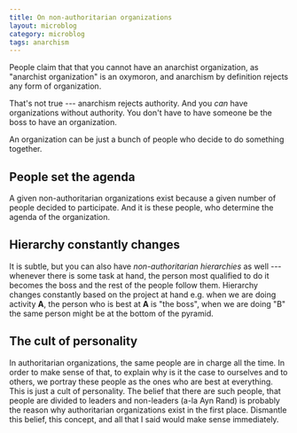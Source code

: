```yaml
---
title: On non-authoritarian organizations
layout: microblog
category: microblog
tags: anarchism 
---
```


People claim that that you cannot have an anarchist organization, as "anarchist organization" is an oxymoron, and anarchism by definition rejects any form of organization. 

That's not true --- anarchism rejects authority. And you *can* have organizations without authority. You don't have to have someone be the boss to have an organization.

An organization can be just a bunch of people who decide to do something together. 

People set the agenda
---

A given non-authoritarian organizations exist because a given number of people decided to participate. And it is these people, who determine the agenda of the organization. 

Hierarchy constantly changes
---

It is subtle, but you can also have *non-authoritarian hierarchies* as well --- whenever there is some task at hand, the person most qualified to do it becomes the boss and the rest of the people follow them. 
Hierarchy changes constantly based on the project at hand e.g. when we are doing activity **A**, the person who is best at **A** is "the boss", when we are doing "B" the same person might be at the bottom of the pyramid.

The cult of personality
---

In authoritarian organizations, the same people are in charge all the time. In order to make sense of that, to explain why is it the case to ourselves and to others, we portray these people as the ones who are best at everything. This is just a cult of personality. The belief that there are such people, that people are divided to leaders and non-leaders (a-la Ayn Rand) is probably the reason why authoritarian organizations exist in the first place. Dismantle this belief, this concept, and all that I said would make sense immediately.

